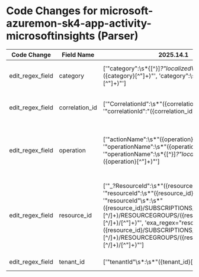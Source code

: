 # Code Changes for microsoft-azuremon-sk4-app-activity-microsoftinsights (Parser)

| Code Change | Field Name | 2025.14.1 | 2025.15.1 |
|-------------|------------|-----------|------------|
| edit_regex_field | category | ['"category":\s*\{[^\}]*?"localizedValue":\s*"({category}[^"]+)"', 'category":\s*"({category}[^"]+)"'] | ['"category":\s*\{[^\}]*?"localizedValue":\s*"({category}[^"]+)"', 'category":\s*"({category}[^"]+)"', 'exa_regex=category":\s*"({category}[^"]+)"'] |
| edit_regex_field | correlation_id | ['"CorrelationId":\s*"({correlation_id}[^"]+)"', '"correlationId":"({correlation_id}[^"]+)'] | ['"CorrelationId":\s*"({correlation_id}[^"]+)"', '"correlationId":"({correlation_id}[^"]+)', 'exa_regex="CorrelationId":\s*"({correlation_id}[^"]+)"'] |
| edit_regex_field | operation | ['"actionName":\s*"({operation}[^"]+)', '"operationName":\s*"({operation}[^"]+)', '"operationName":\s*\{[^\}]*?"localizedValue":\s*"({operation}[^"]+)"'] | ['"actionName":\s*"({operation}[^"]+)', '"operationName":\s*"({operation}[^"]+)', '"operationName":\s*\{[^\}]*?"localizedValue":\s*"({operation}[^"]+)"', 'exa_regex="actionName":\s*"({operation}[^"]+)', 'exa_regex="operationName":\s*"({operation}[^"]+)'] |
| edit_regex_field | resource_id | ['"_?ResourceId":\s*"({resource_id}[^"]+)"', '"resourceId":\s*"({resource_id}[^"]+)', '"resourceId"\s*:\s*"({resource_id}\/SUBSCRIPTIONS\/({subscription_id}[^\/]+)\/RESOURCEGROUPS\/({resource_group}[^\/]+)\/[^"]+)"', 'exa_regex="resourceId":\s*"({resource_id}\/SUBSCRIPTIONS\/({subscription_id}[^\/]+)\/RESOURCEGROUPS\/({resource_group}[^\/]+)\/[^"]+)"'] | ['"_?ResourceId":\s*"({resource_id}[^"]+)"', '"resourceId":\s*"({resource_id}[^"]+)', '"resourceId"\s*:\s*"({resource_id}\/SUBSCRIPTIONS\/({subscription_id}[^\/]+)\/RESOURCEGROUPS\/({resource_group}[^\/]+)\/[^"]+)"', 'exa_regex="resourceId":\s*"({resource_id}\/SUBSCRIPTIONS\/({subscription_id}[^\/]+)\/RESOURCEGROUPS\/({resource_group}[^\/]+)\/[^"]+)"', 'exa_regex=resourceId":\s*"({resource_id}[^"]+)'] |
| edit_regex_field | tenant_id | ['"tenantId"\s*:\s*"({tenant_id}[^",]+)'] | ['"tenantId"\s*:\s*"({tenant_id}[^",]+)', 'exa_regex="tenantId"\s*:\s*"({tenant_id}[^",]+)'] |